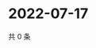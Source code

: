 # 2022-07-17

共 0 条

<!-- BEGIN WEIBO -->
<!-- 最后更新时间 Sun Jul 17 2022 17:14:49 GMT+0800 (China Standard Time) -->

<!-- END WEIBO -->
